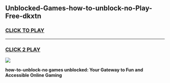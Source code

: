 
## Unblocked-Games-how-to-unblock-no-Play-Free-dkxtn
<h3>
<a href="https://premium76.site?title=how-to-unblock-no&ref=12A">CLICK TO PLAY</a></h3>
<hr>

<h3>
<a href="https://premium76.site?title=how-to-unblock-no&ref=12A">CLICK 2 PLAY</a>
  
</h3>

<a href="https://premium76.site?title=how-to-unblock-no&ref=12A"><img src="https://clearcache.store/games.png"></a>


**how-to-unblock-no games unblocked: Your Gateway to Fun and Accessible Online Gaming**
